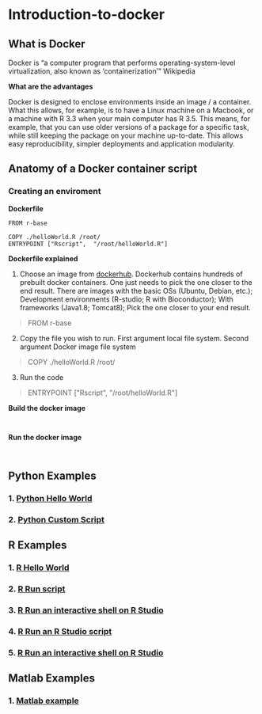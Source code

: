 # Introduction-to-docker

## What is Docker

Docker is “a computer program that performs operating-system-level virtualization, also known as ‘containerization’” Wikipedia

**What are the advantages**

Docker is designed to enclose environments inside an image / a container. What this allows, for example, is to have a Linux machine on a Macbook, or a machine with R 3.3 when your main computer has R 3.5. This means, for example,  that you can use older versions of a package for a specific task, while still keeping the package on your machine up-to-date.
This allows easy reproducibility, simpler deployments and application modularity.

## Anatomy of a Docker container script

### Creating an enviroment

**Dockerfile**

```
FROM r-base

COPY ./helloWorld.R /root/
ENTRYPOINT ["Rscript",  "/root/helloWorld.R"]
```

**Dockerfile explained**

1. Choose an image from [dockerhub](https://hub.docker.com/). Dockerhub contains hundreds of prebuilt docker containers. One just needs to pick the one closer to the end result. There are images with the basic OSs (Ubuntu, Debian, etc.); Development environments (R-studio; R with Bioconductor); With frameworks (Java1.8; Tomcat8); Pick the one closer to your end result.
> FROM r-base

2. Copy the file you wish to run. First argument local file system. Second argument Docker image file system
> COPY ./helloWorld.R /root/

3. Run the code
> ENTRYPOINT ["Rscript",  "/root/helloWorld.R"]

**Build the docker image**

``
``

**Run the docker image**

``
``

## Python Examples

### 1. [Python Hello World](examples/Python/helloWorld)
### 2. [Python Custom Script](examples/Python/)

## R Examples

### 1. [R Hello World](examples/R/helloWorld)
### 2. [R Run script](examples/R/helloWorld)
### 3. [R Run an interactive shell on R Studio](examples/R/helloWorld)
### 4. [R Run an R Studio script](examples/R/helloWorld)
### 5. [R Run an interactive shell on R Studio](examples/R/helloWorld)

## Matlab Examples

### 1. [Matlab example](examples/Matlab/helloWorld)

